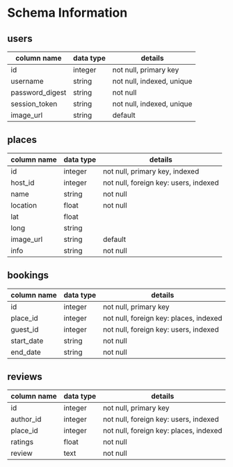 # Schema Information

## users
column name     | data type | details
----------------|-----------|-----------------------
id              | integer   | not null, primary key
username        | string    | not null, indexed, unique
password_digest | string    | not null
session_token   | string    | not null, indexed, unique
image_url       | string    | default

## places
column name | data type | details
------------|-----------|-----------------------
id          | integer   | not null, primary key, indexed
host_id     | integer   | not null, foreign key: users, indexed
name        | string    | not null
location    | float     | not null
lat         | float     |
long        | string    |
image_url   | string    | default
info        | string    | not null

## bookings
column name | data type | details
------------|-----------|-----------------------
id          | integer   | not null, primary key
place_id    | integer   | not null, foreign key: places, indexed
guest_id    | integer   | not null, foreign key: users, indexed
start_date  | string    | not null
end_date    | string    | not null

## reviews
column name | data type | details
------------|-----------|-----------------------
id          | integer   | not null, primary key
author_id   | integer   | not null, foreign key: users, indexed
place_id    | integer   | not null, foreign key: places, indexed
ratings     | float     | not null
review      | text      | not null
